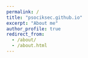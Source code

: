 ```yaml
---
permalink: /
title: "psociksec.github.io"
excerpt: "About me"
author_profile: true
redirect_from: 
  - /about/
  - /about.html
---
```

